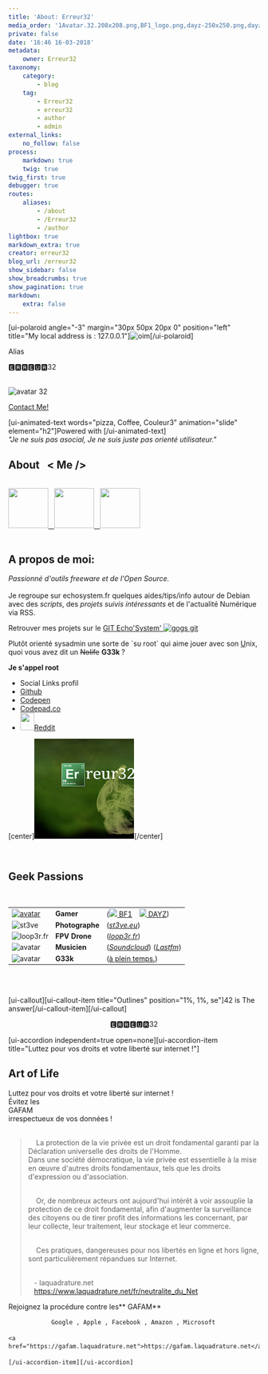 ```yaml
---
title: 'About: Erreur32'
media_order: '1Avatar.32.208x208.png,BF1_logo.png,dayz-250x250.png,dayz-avatar-rond.jpg,dayz-avatar-rond2O.png,dayz-images.jpg,dayz-logo-gradient-transparent.png,dayz-rond_14262.png,DayZ-trans.png,dayz_by_polishxcii-d52gc2r.png,default_avatar_250349.png,echo-sysmin.gif,Erreur32-avatar-p.jpg,git-favicon.png,icontexto-inside-reddit-1.png,muzh.jpg,photo.jpg,Dayz black bane.jpg,1Avatar.32.rond.png,canvas_echosystem.png,1avat-GAMER-trans.png,screen.png,photo 4.JPG,wg.jpg,886521_music_512x512.png,image123s.jpg,images-guitar.jpg,bf1-carre.jpg,direct.png,favicon-loop3r.png,favicon-loop3r-trans.png,logo-loop3r.png,_canvas323_erreur32.png,_canvas_erreur32.png,st3v32.png'
private: false
date: '16:46 16-03-2018'
metadata:
    owner: Erreur32
taxonomy:
    category:
        - blog
    tag:
        - Erreur32
        - erreur32
        - author
        - admin
external_links:
    no_follow: false
process:
    markdown: true
    twig: true
twig_first: true
debugger: true
routes:
    aliases:
        - /about
        - /Erreur32
        - /author
lightbox: true
markdown_extra: true
creator: erreur32
blog_url: /erreur32
show_sidebar: false
show_breadcrumbs: true
show_pagination: true
markdown:
    extra: false
---
```


<script defer="" src="_page/console-log.js"></script>
<!--<link rel="stylesheet" href="_page/css/spectre.css">
a:link, a:visited {
  color: #82AAE7;
  text-decoration: none;
/* text-shadow: -1px -1px 0px #555;*/
 /* font-family: Lato, Arial, Helvetica, sans-serif;*/
 font: 17px/1.5 "Lato", sans-serif;
 font-weight: bold;
 font-size: 16px;
}

 a:hover {
  color: #ff3300;
      text-shadow: -1px -1px 0px #555;
}
@import url(https://fonts.googleapis.com/css?family=Josefin+Sans:300,400);
body, html {
  height: 100%;
  margin: 0;
  font: 15px/1.5 "Lato", sans-serif;
  /*color: #777;*/
 color: #50596c;    
}
-->
<style>

/* button */ 
.btn {
  border: 2px solid black;
  border-radius: 5px;
  background-color: white;
  color: black;
  padding: 14px 28px;
  font-size: 12px;
  cursor: pointer;
}
/* Gray */
.default {
  border-color: #e7e7e7;
  color: black;
}
.default:hover {
  background: #e7e7e7;
}
/* Green */
.success {
  border-color: #4CAF50;
  color: green;
}
.success:hover {
  background-color: #4CAF50;
  color: white;
}
/* Blue */
.info {
  border-color: #2196F3;
  color: dodgerblue
}
.info:hover {
  background: #2196F3;
  color: white;
}
/* Orange */
.warning {
  border-color: #ff9800;
  color: orange;
}
.warning:hover {
  background: #ff9800;
  color: white;
}
/* Red */
.danger {
  border-color: #f44336;
  color: red
}
.danger:hover {
  background: #f44336;
  color: white;
}
.tooltip {
    position: relative;
    display: inline-block;
    border-bottom: 1px dotted black;
}
.tooltip .tooltiptext {
    visibility: hidden;
    width: 120px;
    background-color: #555;
    color: #fff;
    text-align: center;
    border-radius: 6px;
    padding: 5px 0;
    position: absolute;
    z-index: 1;
    bottom: 125%;
    left: 50%;
    margin-left: -60px;
    opacity: 0;
    transition: opacity 0.3s;
}
.tooltip .tooltiptext::after {
    content: "";
    position: absolute;
    top: 100%;
    left: 50%;
    margin-left: -5px;
    border-width: 5px;
    border-style: solid;
    border-color: #555 transparent transparent transparent;
}
.tooltip:hover .tooltiptext {
    visibility: visible;
    opacity: 1;
}
</style>
 <link rel="icon" type="image/png" href="https://echosystem.fr/favicon.png" />
 
<article>
<div class="container">
[ui-polaroid angle="-3" margin="30px 50px 20px 0" position="left" title="My local address is :  127.0.0.1"]<img src="erreur32/Erreur32-avatar-p.jpg" alt="oim" width="200" height="300" />[/ui-polaroid]
<br>
<p>Alias</p>
<div class="alt">
<p> 🅴🆁🆁🅴🆄🆁32  </p><br>
    <img src="../../user/pages/01.home/avatar-9152.gif" alt="avatar 32" />
 <br>   
</div>
    
<a class="button1 scrolly" href="https://contact.echosystem.fr">Contact Me!</a> 
    
  [ui-animated-text words="pizza, Coffee, Couleur3" animation="slide" element="h2"]Powered with [/ui-animated-text]  
   <i>"Je ne suis pas asocial, Je ne suis juste pas orienté utilisateur."</i>
</article>

<div class="4u$ 12u$(mobile)">   
<article class="item">
    <h2 id="mcetoc_1c8ut87rk3">About &nbsp;&nbsp;&lt; Me /&gt;</h2> 
 <br>
<a class="image" href="https://erreur32.echosystem.fr/"><img src="erreur32/st3v32.png" width="80" height="80" /> &nbsp; <img src="erreur32/echo-sysmin.gif"  width="80" height="80" /> &nbsp; <img src="erreur32/_canvas323_erreur32.png"  width="80" height="80" /></a>   
<!--
<a class="image" href="https://erreur32.echosystem.fr/"><img src="erreur32/1Avatar.32.rond.png" alt="avatar" width="90" height="90" />   </a>
<a class="image" href="https://erreur32.echosystem.fr/"><img src="erreur32/muzh.jpg"  alt="avatar" width="80" height="80"  />    </a>
<a class="image" href="https://erreur32.echosystem.fr/"><img src="erreur32/icontexto-inside-reddit-1.png"  alt="avatar" width="80" height="80"  /> </a>
  -->
 <br><br>
    <h2> A propos de moi:</h2>    
<div><i>Passionné d'outils freeware  et de l'Open Source.</i> <br></div>
<br>
<div>Je regroupe sur echosystem.fr quelques aides/tips/info  autour de Debian avec des <i>scripts</i>, des <i>projets suivis intéressants</i>  et de l'actualité Numérique via RSS.</div>
<p> Retrouver mes projets sur le <a href="https://git.echosystem.fr/explore/repos">GIT Echo'System'  <img src="erreur32/git-favicon.png" alt="gogs git" width="20" height="20"    /></a></p>

<p>   Plutôt orienté sysadmin une sorte de `su root` qui aime jouer avec son <u>U</u>nix, quoi  vous avez dit un  <span style="text-decoration: line-through;">Nolife</span> <strong> G33k </strong>?</p>
    
<i class="fas fa-quote-left"></i> <strong>  Je s'appel root </strong>  <i class="fas fa-quote-right"></i>

<ul class="menu">
<li class="divider" data-content="Social Links profil">Social Links profil</li>
<li class="menu-item"><a href="https://github.com/Erreur32">Github</a></li>
<li class="menu-item"><a href="https://github.com/Erreur32">Codepen</a></li>
<li class="menu-item"> <a href="https://codepad.co/Erreur32">Codepad.co</a></li>
<li class="menu-item"><a class="image" align="middle" href="https://www.reddit.com/user/Erreur32/"><img src="https://echosystem.fr/images/1/c/2/d/0/1c2d0901763e91b17e6ff89cdefca6be98d8614f-direct.png?g-ab6efe62" width="28" height="35" />Reddit</a> </li>
 </ul>

 
 [center]![](_canvas323_erreur32.png)[/center]
 <p>&nbsp;</p>
 <div>
    <h2>Geek Passions</h2><br>
     <table border="0" cellpadding="10" cellspacing="1" style="width: 650px;">
	<tbody>
		<tr>
			<td><a href="https://steamcommunity.com/id/Alien32/"><img src="erreur32/1avat-GAMER-trans.png" alt="avatar" width="42" height="42" /></a></td>
			<td><b>Gamer</b></td>
			<td>(<a href="https://www.battlefield.com/fr-fr"><img src="erreur32/bf1-carre.jpg"   width="18"    /> BF1</a>&nbsp;  &nbsp; <a href="https://dayz.echosystem.fr"><img src="erreur32/Dayz%20black%20bane.jpg"  style="max-width:9%; max-height:12%;" /> DAYZ</a>)</td>
		</tr>
		<tr>
			<td><img src="erreur32/screen.png" alt="st3ve"  width="70"  /> </td>
			<td><b>Photographe</b></td>
			<td>(<i><a href="https://st3ve.eu">st3ve.eu</a></i>)</td>
		</tr>
		<tr>
			<td><img src="erreur32/favicon-loop3r.png" alt="loop3r.fr" width="50"  /></td>
			<td><b>FPV Drone</b></td>
			<td>(<i><a href="https://loop3r.fr">loop3r.fr</a></i>)</td>
		</tr>
		<tr>
			<td><img src="erreur32/image123s.jpg"  alt="avatar" width="60" height="54"  /> </td>
			<td><b>Musicien</b></td>
			<td>(<i><a href="https://soundcloud.com/erreur32">Soundcloud</a></i>) (<i><a href="/erreur32/lastfm">Lastfm</a></i>)</td>
		</tr>
		<tr>
			<td><img src="erreur32/photo.jpg"  alt="avatar" width="54" height="54"  /></td>
			<td><b>G33k</b></td>
			<td>(<a href="https://echosystem.fr/articles/nimp">à plein temps.</a>)</td>
		</tr>
	</tbody>
</table>
<p>&nbsp;</p>
<br>[ui-callout][ui-callout-item title="Outlines" position="1%, 1%, se"]42 is The answer[/ui-callout-item][/ui-callout]
<p align=middle>&nbsp;  🅴🆁🆁🅴🆄🆁32  &nbsp;</p>
</div>
    
<div class="4u$ 12u$(mobile)">
[ui-accordion independent=true open=none][ui-accordion-item title="Luttez pour vos droits et votre liberté sur internet !"]
<h2>  Art of Life</h2>
 <span class="label label-primary">  Luttez pour vos droits et votre liberté sur internet !</span>
 <br> Évitez les   <div class="tooltip1">GAFAM</div> irrespectueux de vos données !
<br>  <br> 
 
<blockquote>
  &nbsp;&nbsp;&nbsp; La protection de la vie privée est un droit fondamental garanti par la Déclaration universelle des droits de l'Homme.   <br>
  Dans une société démocratique, la vie privée est essentielle à la mise en œuvre d'autres droits fondamentaux,
  tels que les droits d'expression ou d'association.   <br><br>
    
  &nbsp;&nbsp;&nbsp; Or, de nombreux acteurs ont aujourd'hui intérêt à voir assouplie la protection de ce droit fondamental,
  afin d'augmenter la surveillance des citoyens ou de tirer profit des informations les concernant, 
  par leur collecte, leur traitement, leur stockage et leur commerce.    <br><br>
    
  &nbsp;&nbsp;&nbsp;  Ces pratiques, dangereuses pour nos libertés en ligne et hors ligne, sont particulièrement répandues sur Internet. <br><br>
  
  &nbsp;&nbsp;  - laquadrature.net   <br>&nbsp;&nbsp;&nbsp;<a href="https://www.laquadrature.net/fr/neutralite_du_Net">https://www.laquadrature.net/fr/neutralite_du_Net</a>
</blockquote>
    
Rejoignez la procédure contre les** GAFAM** 
    
                Google , Apple , Facebook , Amazon , Microsoft  
    
    <a href="https://gafam.laquadrature.net">https://gafam.laquadrature.net</a>
 
    [/ui-accordion-item][/ui-accordion]

<!--
//Powered by 🅴🆁🆁🅴🆄🆁32 
           _                        

         oooooooooooo           oooo                                                    .
        `888'     `8           `888                                                  .o8
         888          .ooooo.   888 .oo.    .ooooo.   .oooo.o oooo    ooo  .oooo.o .o888oo  .ooooo.  ooo. .oo.  .oo.
         888oooo8    d88' `"Y8  888P"Y88b  d88' `88b d88(  "8  `88.  .8'  d88(  "8   888   d88' `88b `888P"Y88bP"Y88b
         888    "    888        888   888  888   888 `"Y88b.    `88..8'   `"Y88b.    888   888ooo888  888   888   888
         888       o 888   .o8  888   888  888   888 o.  )88b    `888'    o.  )88b   888 . 888    .o  888   888   888
        o888ooooood8 `Y8bod8P' o888o o888o `Y8bod8P' 8""888P'     .8'     8""888P'   "888" `Y8bod8P' o888o o888o o888o
                                                      .o..P'
                                                      `Y8P'


-->
